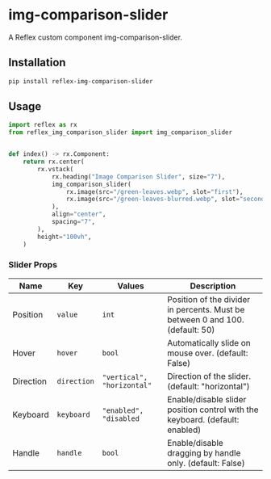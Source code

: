 # img-comparison-slider

A Reflex custom component img-comparison-slider.

## Installation

```bash
pip install reflex-img-comparison-slider
```

## Usage

```python
import reflex as rx
from reflex_img_comparison_slider import img_comparison_slider


def index() -> rx.Component:
    return rx.center(
        rx.vstack(
            rx.heading("Image Comparison Slider", size="7"),
            img_comparison_slider(
                rx.image(src="/green-leaves.webp", slot="first"),
                rx.image(src="/green-leaves-blurred.webp", slot="second"),
            ),
            align="center",
            spacing="7",
        ),
        height="100vh",
    )
```

### Slider Props

| Name       | Key          | Values                               | Description                                                              |
|------------|--------------|--------------------------------------|--------------------------------------------------------------------------|
| Position   | `value`      | `int`                        | Position of the divider in percents. Must be between 0 and 100. (default: 50) |
| Hover      | `hover`      | `bool`                       | Automatically slide on mouse over. (default: False)                      |
| Direction  | `direction`  | `"vertical", "horizontal"`           | Direction of the slider. (default: "horizontal")                         |
| Keyboard   | `keyboard`   | `"enabled", "disabled`            | Enable/disable slider position control with the keyboard. (default: enabled) |
| Handle     | `handle`     | `bool`                       | Enable/disable dragging by handle only. (default: False)                 |
